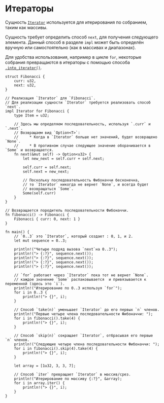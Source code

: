 # Итераторы

Сущность [`Iterator`](https://doc.rust-lang.org/core/iter/trait.Iterator.html) используется для итерирования
по собранием, таким как массивы.

Сущность требует определить способ `next`, для получения следующего элемента.
Данный способ в разделе `impl` может быть определён
вручную или самостоятельно (как в массивах и диапазонах).

Для удобства использования, например в цикле `for`, некоторые собрания
превращаются в итераторы с помощью способа [`.into_iterator()`](https://doc.rust-lang.org/std/iter/trait.IntoIterator.html).

```rust,editable
struct Fibonacci {
    curr: u32,
    next: u32,
}

// Реализация `Iterator` для `Fibonacci`.
// Для реализации сущности `Iterator` требуется реализовать способ `next`.
impl Iterator for Fibonacci {
    type Item = u32;
    
    // Здесь мы определяем последовательность, используя `.curr` и `.next`.
    // Возвращаем вид `Option<T>`:
    //     * Когда в `Iterator` больше нет значений, будет возвращено `None`.
    //     * В противном случае следующее значение оборачивается в `Some` и возвращается.
    fn next(&mut self) -> Option<u32> {
        let new_next = self.curr + self.next;

        self.curr = self.next;
        self.next = new_next;

        // Поскольку последовательность Фибоначчи бесконечна,
        // то `Iterator` никогда не вернет `None`, и всегда будет
        // возвращаться `Some`.
        Some(self.curr)
    }
}

// Возвращается породитель последовательности Фибоначчи.
fn fibonacci() -> Fibonacci {
    Fibonacci { curr: 0, next: 1 }
}

fn main() {
    // `0..3` это `Iterator`, который создает : 0, 1, и 2.
    let mut sequence = 0..3;

    println!("Четыре подряд вызова `next`на 0..3");
    println!("> {:?}", sequence.next());
    println!("> {:?}", sequence.next());
    println!("> {:?}", sequence.next());
    println!("> {:?}", sequence.next());

    // `for` работает через `Iterator` пока тот не вернет `None`.
    // каждое значение `Some` распаковывается  и привязывается к переменной (здесь это `i`).
    println!("Итерирование по 0..3 используя `for`");
    for i in 0..3 {
        println!("> {}", i);
    }

    // Способ `take(n)` уменьшает `Iterator` до его первых `n` членов.
    println!("Первые четыре члена последовательности Фибоначчи: ");
    for i in fibonacci().take(4) {
        println!("> {}", i);
    }

    // Способ `skip(n)` сокращает `Iterator`, отбрасывая его первые `n` членов.
    println!("Следующие четыре члена последовательности Фибоначчи: ");
    for i in fibonacci().skip(4).take(4) {
        println!("> {}", i);
    }

    let array = [1u32, 3, 3, 7];

    // Способ `iter` превращает `Iterator` в массив/срез.
    println!("Итерирование по массиву {:?}", &array);
    for i in array.iter() {
        println!("> {}", i);
    }
}
```

